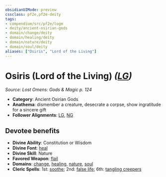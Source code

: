 ```yaml
---
obsidianUIMode: preview
cssclass: pf2e,pf2e-deity
tags:
- compendium/src/pf2e/logm
- deity/ancient-osirian-gods
- domain/change/deity
- domain/healing/deity
- domain/nature/deity
- domain/soul/deity
aliases: ["Osiris", "Lord of the Living"]
---
```

# Osiris (Lord of the Living) *([LG](rules/traits/lg-b1.md "Lawful Good Alignment Trait"))*  
*Source: Lost Omens: Gods & Magic p. 124*  

- **Category**: Ancient Osirian Gods
- **Anathema**: dismember a creature, desecrate a corpse, show ingratitude for a sincere gift
- **Follower Alignments**: [LG](rules/traits/lg-b1.md "Lawful Good Alignment Trait"), [NG](rules/traits/ng-b1.md "Neutral Good Alignment Trait")

## Devotee benefits

- **Divine Ability**: Constitution or Wisdom
- **Divine Font**: [heal](heal.md)
- **Divine Skill**: Nature
- **Favored Weapon**: [flail](flail.md)
- **Domains**: [change](Reference/Compendium/Setting/domains.md#Change), [healing](Reference/Compendium/Setting/domains.md#Healing), [nature](Reference/Compendium/Setting/domains.md#Nature), [soul](Reference/Compendium/Setting/domains.md#Soul)
- **Cleric Spells**: 1st: [soothe](soothe.md); 2nd: [false life](false-life.md); 6th: [tangling creepers](tangling-creepers.md)